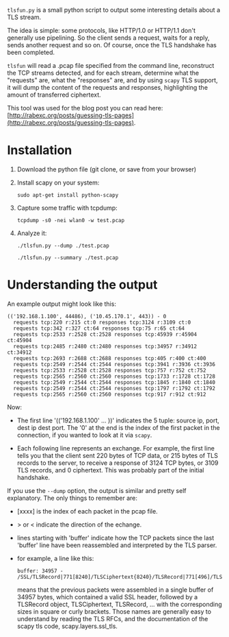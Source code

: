 `tlsfun.py` is a small python script to output some interesting details
about a TLS stream.

The idea is simple: some protocols, like HTTP/1.0 or HTTP/1.1 don't generally use pipelining.
So the client sends a request, waits for a reply, sends another request and so on.
Of course, once the TLS handshake has been completed.

`tlsfun` will read a .pcap file specified from the command line, reconstruct the TCP
streams detected, and for each stream, determine what the "requests" are, what the "responses"
are, and by using `scapy` TLS support, it will dump the content of the requests and responses,
highlighting the amount of transferred ciphertext.

This tool was used for the blog post you can read here: [http://rabexc.org/posts/guessing-tls-pages](http://rabexc.org/posts/guessing-tls-pages).


# Installation

1. Download the python file (git clone, or save from your browser)

2. Install scapy on your system:

       sudo apt-get install python-scapy

3. Capture some traffic with tcpdump:

       tcpdump -s0 -nei wlan0 -w test.pcap 

3. Analyze it:

       ./tlsfun.py --dump ./test.pcap

       ./tlsfun.py --summary ./test.pcap


# Understanding the output

An example output might look like this:

    (('192.168.1.100', 44486), ('10.45.170.1', 443)) - 0
      requests tcp:220 r:215 ct:0 responses tcp:3124 r:3109 ct:0
      requests tcp:342 r:327 ct:64 responses tcp:75 r:65 ct:64
      requests tcp:2533 r:2528 ct:2528 responses tcp:45939 r:45904 ct:45904
      requests tcp:2485 r:2480 ct:2480 responses tcp:34957 r:34912 ct:34912
      requests tcp:2693 r:2688 ct:2688 responses tcp:405 r:400 ct:400
      requests tcp:2549 r:2544 ct:2544 responses tcp:3941 r:3936 ct:3936
      requests tcp:2533 r:2528 ct:2528 responses tcp:757 r:752 ct:752
      requests tcp:2565 r:2560 ct:2560 responses tcp:1733 r:1728 ct:1728
      requests tcp:2549 r:2544 ct:2544 responses tcp:1845 r:1840 ct:1840
      requests tcp:2549 r:2544 ct:2544 responses tcp:1797 r:1792 ct:1792
      requests tcp:2565 r:2560 ct:2560 responses tcp:917 r:912 ct:912
    
Now:

 * The first line '(('192.168.1.100' ... ))' indicates the 5 tuple: source ip, port, dest ip dest port. The '0' at the
   end is the index of the first packet in the connection, if you wanted to look at it via `scapy`.

 * Each following line represents an exchange. For example, the first line tells you
   that the client sent 220 bytes of TCP data, or 215 bytes of TLS records to the server, to receive a response
     of 3124 TCP bytes, or 3109 TLS records, and 0 ciphertext. This was probably part of the initial handshake.

If you use the `--dump` option, the output is similar and pretty self explanatory. The only things to remember are:

  * [xxxx] is the index of each packet in the pcap file.
  * &gt; or &lt; indicate the direction of the echange.
  * lines starting with 'buffer' indicate how the TCP packets since the last 'buffer' line have been
    reassembled and interpreted by the TLS parser. 
  * for example, a line like this:

        buffer: 34957 - /SSL/TLSRecord|771[8240]/TLSCiphertext{8240}/TLSRecord|771[496]/TLSCiphertext{496}/TLSRecord|771[8240]/TLSCiphertext{8240}/TLSRecord|771[48] 

    means that the previous packets were assembled in a single buffer of 34957 bytes, which contained a valid SSL header, followed
    by a TLSRecord object, TLSCiphertext, TLSRecord, ... with the corresponding sizes in square or curly brackets.
    Those names are generally easy to understand by reading the TLS RFCs, and the documentation of the scapy tls code,
    scapy.layers.ssl_tls.

